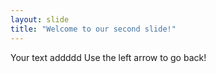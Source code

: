 ```yaml
---
layout: slide
title: "Welcome to our second slide!"
---
```

Your text addddd
Use the left arrow to go back!
